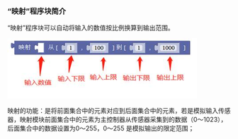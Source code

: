 ### “映射”程序块简介

“映射”程序块可以自动将输入的数值按比例换算到输出范围。

![图2.6-5](/assets/image153.jpg)

映射的功能：是将前面集合中的元素对应到后面集合中的元素，若是模拟输入传感器，映射模块前面集合中的元素为主控制器从传感器采集到的数据（0～1023），后面集合中的数据设置为0～255，0～255 是模拟输出的限定范围；

